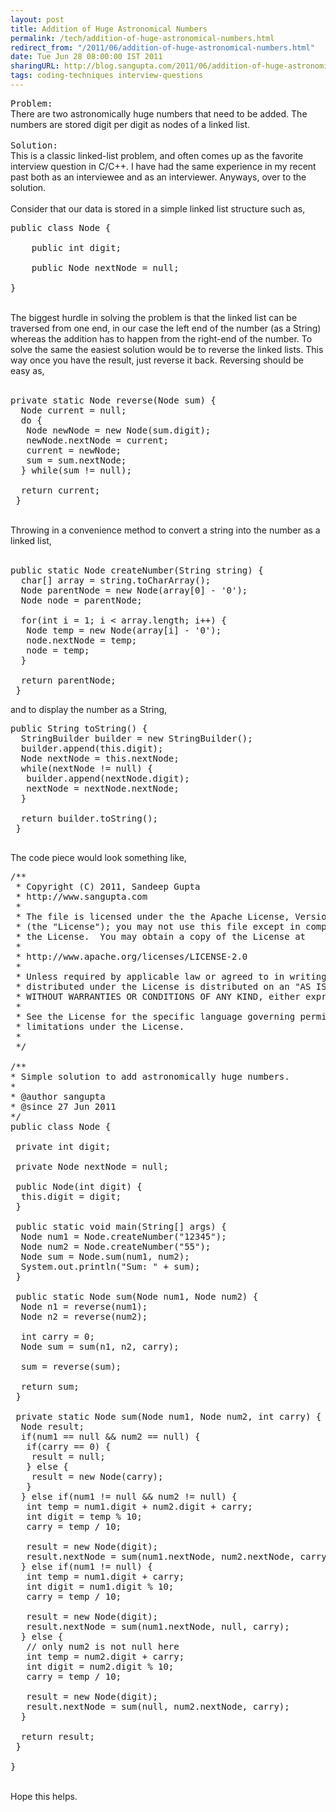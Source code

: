 ```yaml
---
layout: post
title: Addition of Huge Astronomical Numbers
permalink: /tech/addition-of-huge-astronomical-numbers.html
redirect_from: "/2011/06/addition-of-huge-astronomical-numbers.html"
date: Tue Jun 28 08:00:00 IST 2011
sharingURL: http://blog.sangupta.com/2011/06/addition-of-huge-astronomical-numbers.html
tags: coding-techniques interview-questions
---
```

<tt>Problem:</tt>
<br>There are two astronomically huge numbers that need to be added. The numbers are stored digit per digit as nodes of a linked list.
<br>
<br>
<tt>Solution:</tt>
<br>This is a classic linked-list problem, and often comes up as the favorite interview question in C/C++. I have had the same experience in my recent past both as an interviewee and as an interviewer. Anyways, over to the solution.
<br>
<br>Consider that our data is stored in a simple linked list structure such as,
<br>
<pre class="brush: java">public class Node {<br><br>    public int digit;<br><br>    public Node nextNode = null;<br><br>}<br></pre>
<br>The biggest hurdle in solving the problem is that the linked list can be traversed from one end, in our case the left end of the number (as a String) whereas the addition has to happen from the right-end of the number. To solve the same the easiest solution would be to reverse the linked lists. This way once you have the result, just reverse it back. Reversing should be easy as,
<br>
<br>
<pre class="brush: java">private static Node reverse(Node sum) {<br>  Node current = null;<br>  do {<br>   Node newNode = new Node(sum.digit);<br>   newNode.nextNode = current;<br>   current = newNode;<br>   sum = sum.nextNode;<br>  } while(sum != null);<br>  <br>  return current;<br> }<br></pre>
<br>Throwing in a convenience method to convert a string into the number as a linked list,
<br>
<br>
<pre class="brush: java">public static Node createNumber(String string) {<br>  char[] array = string.toCharArray();<br>  Node parentNode = new Node(array[0] - '0');<br>  Node node = parentNode;<br>  <br>  for(int i = 1; i &lt; array.length; i++) {<br>   Node temp = new Node(array[i] - '0');<br>   node.nextNode = temp;<br>   node = temp;<br>  }<br>  <br>  return parentNode;<br> }<br></pre>and to display the number as a String, 
<pre class="brush: java">public String toString() {<br>  StringBuilder builder = new StringBuilder();<br>  builder.append(this.digit);<br>  Node nextNode = this.nextNode;<br>  while(nextNode != null) {<br>   builder.append(nextNode.digit);<br>   nextNode = nextNode.nextNode;<br>  }<br>  <br>  return builder.toString();<br> }<br><br></pre>The code piece would look something like, 
<pre class="brush: java">/**<br> * Copyright (C) 2011, Sandeep Gupta<br> * http://www.sangupta.com<br> * <br> * The file is licensed under the the Apache License, Version 2.0<br> * (the "License"); you may not use this file except in compliance with<br> * the License.  You may obtain a copy of the License at<br> * <br> * http://www.apache.org/licenses/LICENSE-2.0<br> * <br> * Unless required by applicable law or agreed to in writing, software<br> * distributed under the License is distributed on an "AS IS" BASIS,<br> * WITHOUT WARRANTIES OR CONDITIONS OF ANY KIND, either express or implied.<br> * <br> * See the License for the specific language governing permissions and<br> * limitations under the License.<br> * <br> */<br><br>/**<br>* Simple solution to add astronomically huge numbers.<br>* <br>* @author sangupta<br>* @since 27 Jun 2011<br>*/<br>public class Node {<br><br> private int digit;<br> <br> private Node nextNode = null;<br> <br> public Node(int digit) {<br>  this.digit = digit;<br> }<br> <br> public static void main(String[] args) {<br>  Node num1 = Node.createNumber("12345");<br>  Node num2 = Node.createNumber("55");<br>  Node sum = Node.sum(num1, num2);<br>  System.out.println("Sum: " + sum);<br> }<br> <br> public static Node sum(Node num1, Node num2) {<br>  Node n1 = reverse(num1);<br>  Node n2 = reverse(num2);<br>  <br>  int carry = 0;<br>  Node sum = sum(n1, n2, carry);<br>  <br>  sum = reverse(sum);<br>  <br>  return sum;<br> }<br><br> private static Node sum(Node num1, Node num2, int carry) {<br>  Node result;<br>  if(num1 == null &amp;&amp; num2 == null) {<br>   if(carry == 0) {<br>    result = null;<br>   } else {<br>    result = new Node(carry);<br>   }<br>  } else if(num1 != null &amp;&amp; num2 != null) {<br>   int temp = num1.digit + num2.digit + carry;<br>   int digit = temp % 10;<br>   carry = temp / 10;<br>   <br>   result = new Node(digit);<br>   result.nextNode = sum(num1.nextNode, num2.nextNode, carry);<br>  } else if(num1 != null) {<br>   int temp = num1.digit + carry;<br>   int digit = num1.digit % 10;<br>   carry = temp / 10;<br>   <br>   result = new Node(digit);<br>   result.nextNode = sum(num1.nextNode, null, carry);<br>  } else {<br>   // only num2 is not null here<br>   int temp = num2.digit + carry;<br>   int digit = num2.digit % 10;<br>   carry = temp / 10;<br>   <br>   result = new Node(digit);<br>   result.nextNode = sum(null, num2.nextNode, carry);<br>  }<br>  <br>  return result;<br> }<br> <br>}<br></pre>
<br>Hope this helps.
